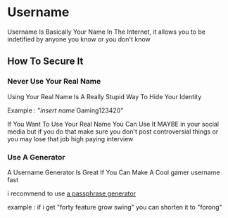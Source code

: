 # Username

Username Is Basically Your Name In The Internet, it allows you to be indetified by anyone you know or you don't know

## How To Secure It

### Never Use Your Real Name

Using Your Real Name Is A Really Stupid Way To Hide Your Identity

Example : "*insert name* Gaming123420"

If You Want To Use Your Real Name You Can Use It MAYBE in your social media but if you do that make sure you don't post controversial things or you may lose that job high paying interview

### Use A Generator

A Username Generator Is Great If You Can Make A Cool gamer username fast

i recommend to use [a passphrase generator](https://preshing.com/20110811/xkcd-password-generator/) 

example : if i get "forty feature grow swing" you can shorten it to "forong"
